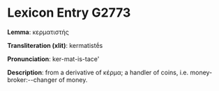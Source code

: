 # Lexicon Entry G2773

**Lemma**: κερματιστής

**Transliteration (xlit)**: kermatistḗs

**Pronunciation**: ker-mat-is-tace'

**Description**:
from a derivative of κέρμα; a handler of coins, i.e. money-broker:--changer of money.
